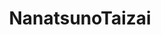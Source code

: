 ---
title: NanatsunoTaizai
crosslinks:
- the_seven_deadly_sins
- CopyPastas
- sdssd
- DotA2
- Overwatch
- whowouldwin
---